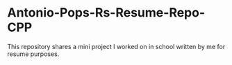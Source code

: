# Antonio-Pops-Rs-Resume-Repo-CPP
This repository shares a mini project I worked on in school written by me for resume purposes.
